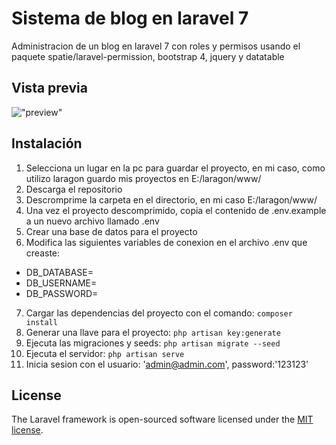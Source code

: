 # Sistema de blog en laravel 7 

Administracion de un blog en laravel 7 con roles y permisos usando el paquete spatie/laravel-permission, bootstrap 4, jquery y datatable

## Vista previa
!["preview"](https://github.com/Juliosgd/blog-with-admin-panel/blob/master/public/assets/images/screenshot.png "preview")	

## Instalación
1. Selecciona un lugar en la pc para guardar el proyecto, en mi caso, como utilizo laragon guardo mis proyectos en E:/laragon/www/
2. Descarga el repositorio 
3. Descromprime la carpeta en el directorio, en mi caso E:/laragon/www/
4. Una vez el proyecto descomprimido, copia el contenido de .env.example a un nuevo archivo llamado .env
5. Crear una base de datos para el proyecto
6. Modifica las siguientes variables de conexion en el archivo .env que creaste:
* DB_DATABASE=
* DB_USERNAME=
* DB_PASSWORD=
7. Cargar las dependencias del proyecto con el comando: `composer install`
8. Generar una llave para el proyecto: `php artisan key:generate`
9. Ejecuta las migraciones y seeds: `php artisan migrate --seed`
10. Ejecuta el servidor: `php artisan serve`
11. Inicia sesion con el usuario: 'admin@admin.com', password:'123123'
## License

The Laravel framework is open-sourced software licensed under the [MIT license](https://opensource.org/licenses/MIT).

